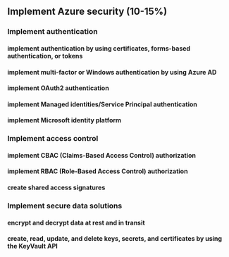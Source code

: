 ## Implement Azure security (10-15%)

### Implement authentication
#### implement authentication by using certificates, forms-based authentication, or tokens
#### implement multi-factor or Windows authentication by using Azure AD
#### implement OAuth2 authentication
#### implement Managed identities/Service Principal authentication
#### implement Microsoft identity platform

### Implement access control
#### implement CBAC (Claims-Based Access Control) authorization
#### implement RBAC (Role-Based Access Control) authorization
#### create shared access signatures

### Implement secure data solutions
#### encrypt and decrypt data at rest and in transit
#### create, read, update, and delete keys, secrets, and certificates by using the KeyVault API